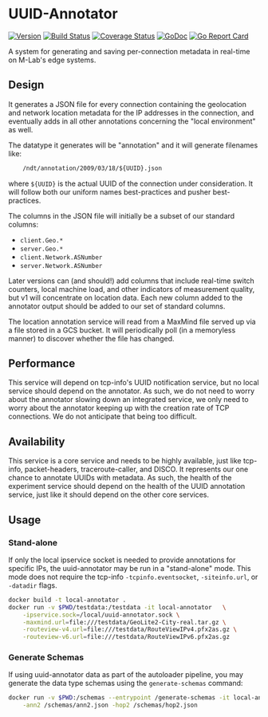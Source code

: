 # UUID-Annotator

[![Version](https://img.shields.io/github/tag/m-lab/uuid-annotator.svg)](https://github.com/m-lab/uuid-annotator/releases)  [![Build Status](https://travis-ci.com/m-lab/uuid-annotator.svg?branch=master)](https://travis-ci.com/m-lab/uuid-annotator)  [![Coverage Status](https://coveralls.io/repos/m-lab/uuid-annotator/badge.svg?branch=master)](https://coveralls.io/github/m-lab/uuid-annotator?branch=master)  [![GoDoc](https://godoc.org/github.com/m-lab/uuid-annotator?status.svg)](https://godoc.org/github.com/m-lab/uuid-annotator)  [![Go Report Card](https://goreportcard.com/badge/github.com/m-lab/uuid-annotator)](https://goreportcard.com/report/github.com/m-lab/uuid-annotator)

A system for generating and saving per-connection metadata in real-time on
M-Lab's edge systems.

## Design

It generates a JSON file for every connection containing the geolocation and
network location metadata for the IP addresses in the connection, and eventually
adds in all other annotations concerning the "local environment" as well.

The datatype it generates will be "annotation" and it will generate filenames
like:

```txt
    /ndt/annotation/2009/03/18/${UUID}.json
```

where `${UUID}` is the actual UUID of the connection under consideration. It will follow both our uniform names best-practices and pusher best-practices.

The columns in the JSON file will initially be a subset of our standard columns:

- `client.Geo.*`
- `server.Geo.*`
- `client.Network.ASNumber`
- `server.Network.ASNumber`

Later versions can (and should!) add columns that include real-time switch
counters, local machine load, and other indicators of measurement quality,
but v1 will concentrate on location data. Each new column added to the
annotator output should be added to our set of standard columns.

The location annotation service will read from a MaxMind file served up via a
file stored in a GCS bucket. It will periodically poll (in a memoryless manner)
to discover whether the file has changed.

## Performance

This service will depend on tcp-info's UUID notification service, but no
local service should depend on the annotator. As such, we do not need to
worry about the annotator slowing down an integrated service, we only need to
worry about the annotator keeping up with the creation rate of TCP
connections. We do not anticipate that being too difficult.

## Availability

This service is a core service and needs to be highly available, just like
tcp-info, packet-headers, traceroute-caller, and DISCO. It represents our one
chance to annotate UUIDs with metadata. As such, the health of the experiment
service should depend on the health of the UUID annotation service, just like it
should depend on the other core services.

## Usage

### Stand-alone

If only the local ipservice socket is needed to provide annotations for specific
IPs, the uuid-annotator may be run in a "stand-alone" mode. This mode does not
require the tcp-info `-tcpinfo.eventsocket`, `-siteinfo.url`, or `-datadir`
flags.

```sh
docker build -t local-annotator .
docker run -v $PWD/testdata:/testdata -it local-annotator   \
    -ipservice.sock=/local/uuid-annotator.sock \
    -maxmind.url=file:///testdata/GeoLite2-City-real.tar.gz \
    -routeview-v4.url=file:///testdata/RouteViewIPv4.pfx2as.gz \
    -routeview-v6.url=file:///testdata/RouteViewIPv6.pfx2as.gz
```

### Generate Schemas

If using uuid-annotator data as part of the autoloader pipeline, you may
generate the data type schemas using the `generate-schemas` command:

```sh
docker run -v $PWD:/schemas --entrypoint /generate-schemas -it local-annotator \
    -ann2 /schemas/ann2.json -hop2 /schemas/hop2.json
```
